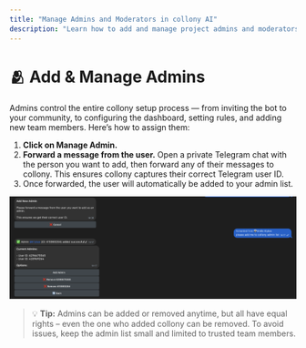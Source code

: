```yaml
---
title: "Manage Admins and Moderators in collony AI"
description: "Learn how to add and manage project admins and moderators in collony AI for your Telegram community."
---
```


# 🫂 Add & Manage Admins

Admins control the entire collony setup process — from inviting the bot to your community, to configuring the dashboard, setting rules, and adding new team members. Here’s how to assign them:

1. **Click on Manage Admin.**  
2. **Forward a message from the user.** Open a private Telegram chat with the person you want to add, then forward any of their messages to collony. This ensures collony captures their correct Telegram user ID.  
3. Once forwarded, the user will automatically be added to your admin list.  

![Managing admins and moderators in collony AI](/public/Screenshot_2025-08-28_at_14.17.38.png)

> 💡 **Tip:** Admins can be added or removed anytime, but all have equal rights – even the one who added collony can be removed. To avoid issues, keep the admin list small and limited to trusted team members.